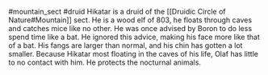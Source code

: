 #mountain_sect 
#druid 
Hikatar is a druid of the [[Druidic Circle of Nature#Mountain]] sect. He is a wood elf of 803, he floats through caves and catches mice like no other. He was once advised by Boron to do less spend time like a bat. He ignored this advice, making his face
more like that of a bat. His fangs are larger than normal, and his chin has gotten a lot smaller. Because Hikatar most floating in the caves of his life, Olaf has little to no contact with him. He protects the nocturnal animals.